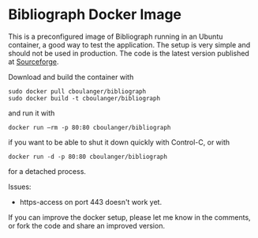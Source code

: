 Bibliograph Docker Image
========================

This is a preconfigured image of Bibliograph running in an Ubuntu container,
a good way to test the application. The setup is very simple and should not
be used in production. The code is the latest version published at [Sourceforge](http://sourceforge.net/projects/bibliograph/files/).

Download and build the container with

```
sudo docker pull cboulanger/bibliograph
sudo docker build -t cboulanger/bibliograph
```

and run it with

`docker run –rm -p 80:80 cboulanger/bibliograph`

if you want to be able to shut it down quickly with Control-C, or with

`docker run -d -p 80:80 cboulanger/bibliograph`

for a detached process.

Issues:
- https-access on port 443 doesn't work yet. 

If you can improve the docker setup, please let me know in the comments, 
or fork the code and share an improved version.